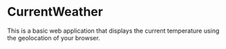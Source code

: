 # CurrentWeather
This is a basic web application that displays the current temperature using the geolocation of your browser.
